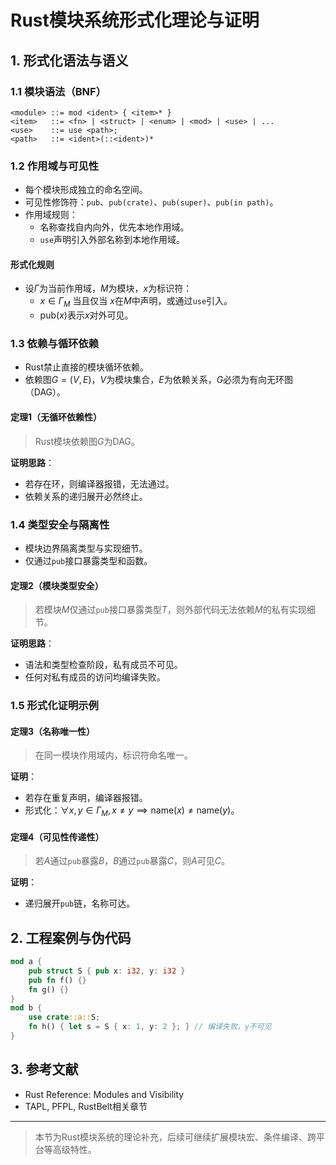 # Rust模块系统形式化理论与证明

## 1. 形式化语法与语义

### 1.1 模块语法（BNF）

```text
<module> ::= mod <ident> { <item>* }
<item>   ::= <fn> | <struct> | <enum> | <mod> | <use> | ...
<use>    ::= use <path>;
<path>   ::= <ident>(::<ident>)*
```

### 1.2 作用域与可见性

- 每个模块形成独立的命名空间。
- 可见性修饰符：`pub`、`pub(crate)`、`pub(super)`、`pub(in path)`。
- 作用域规则：
  - 名称查找自内向外，优先本地作用域。
  - `use`声明引入外部名称到本地作用域。

#### 形式化规则

- 设$\Gamma$为当前作用域，$M$为模块，$x$为标识符：
  - $x \in \Gamma_M$ 当且仅当 $x$在$M$中声明，或通过`use`引入。
  - $\text{pub}(x)$表示$x$对外可见。

### 1.3 依赖与循环依赖

- Rust禁止直接的模块循环依赖。
- 依赖图$G=(V,E)$，$V$为模块集合，$E$为依赖关系，$G$必须为有向无环图（DAG）。

#### 定理1（无循环依赖性）
>
> Rust模块依赖图$G$为DAG。

**证明思路**：

- 若存在环，则编译器报错，无法通过。
- 依赖关系的递归展开必然终止。

### 1.4 类型安全与隔离性

- 模块边界隔离类型与实现细节。
- 仅通过`pub`接口暴露类型和函数。

#### 定理2（模块类型安全）
>
> 若模块$M$仅通过`pub`接口暴露类型$T$，则外部代码无法依赖$M$的私有实现细节。

**证明思路**：

- 语法和类型检查阶段，私有成员不可见。
- 任何对私有成员的访问均编译失败。

### 1.5 形式化证明示例

#### 定理3（名称唯一性）
>
> 在同一模块作用域内，标识符命名唯一。

**证明**：

- 若存在重复声明，编译器报错。
- 形式化：$\forall x, y \in \Gamma_M, x \neq y \implies \text{name}(x) \neq \text{name}(y)$。

#### 定理4（可见性传递性）
>
> 若$A$通过`pub`暴露$B$，$B$通过`pub`暴露$C$，则$A$可见$C$。

**证明**：

- 递归展开`pub`链，名称可达。

## 2. 工程案例与伪代码

```rust
mod a {
    pub struct S { pub x: i32, y: i32 }
    pub fn f() {}
    fn g() {}
}
mod b {
    use crate::a::S;
    fn h() { let s = S { x: 1, y: 2 }; } // 编译失败，y不可见
}
```

## 3. 参考文献

- Rust Reference: Modules and Visibility
- TAPL, PFPL, RustBelt相关章节

---
> 本节为Rust模块系统的理论补充，后续可继续扩展模块宏、条件编译、跨平台等高级特性。
